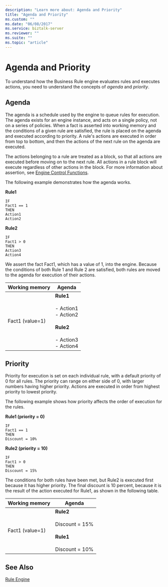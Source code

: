 ```yaml
---
description: "Learn more about: Agenda and Priority"
title: "Agenda and Priority"
ms.custom: ""
ms.date: "06/08/2017"
ms.service: biztalk-server
ms.reviewer: ""
ms.suite: ""
ms.topic: "article"
---
```

# Agenda and Priority
To understand how the Business Rule engine evaluates rules and executes actions, you need to understand the concepts of *agenda* and *priority*.  
  
## Agenda  
 The agenda is a schedule used by the engine to queue rules for execution. The agenda exists for an engine instance, and acts on a single policy, not on a series of policies. When a fact is asserted into working memory and the conditions of a given rule are satisfied, the rule is placed on the agenda and executed according to priority. A rule's actions are executed in order from top to bottom, and then the actions of the next rule on the agenda are executed.  
  
 The actions belonging to a rule are treated as a block, so that all actions are executed before moving on to the next rule. All actions in a rule block will execute regardless of other actions in the block. For more information about assertion, see [Engine Control Functions](../core/engine-control-functions.md).  
  
 The following example demonstrates how the agenda works.  
  
 **Rule1**  
  
```  
IF  
Fact1 == 1  
THEN  
Action1  
Action2  
```  
  
 **Rule2**  
  
```  
IF  
Fact1 > 0  
THEN  
Action3  
Action4  
```  
  
 We assert the fact Fact1, which has a value of 1, into the engine. Because the conditions of both Rule 1 and Rule 2 are satisfied, both rules are moved to the agenda for execution of their actions.  
  
|Working memory|Agenda|  
|--------------------|------------|  
|Fact1 (value=1)|**Rule1**<br /><br /> -   Action1<br />-   Action2<br /><br /> **Rule2**<br /><br /> -   Action3<br />-   Action4|  
  
## Priority  
 Priority for execution is set on each individual rule, with a default priority of 0 for all rules. The priority can range on either side of 0, with larger numbers having higher priority. Actions are executed in order from highest priority to lowest priority.  
  
 The following example shows how priority affects the order of execution for the rules.  
  
 **Rule1 (priority = 0)**  
  
```  
IF  
Fact1 == 1  
THEN  
Discount = 10%  
```  
  
 **Rule2 (priority = 10)**  
  
```  
IF  
Fact1 > 0  
THEN  
Discount = 15%  
```  
  
 The conditions for both rules have been met, but Rule2 is executed first because it has higher priority. The final discount is 10 percent, because it is the result of the action executed for Rule1, as shown in the following table.  
  
|Working memory|Agenda|  
|--------------------|------------|  
|Fact1 (value=1)|**Rule2**<br /><br /> Discount = 15%<br /><br /> **Rule1**<br /><br /> Discount = 10%|  
  
## See Also  
 [Rule Engine](../core/rule-engine.md)
